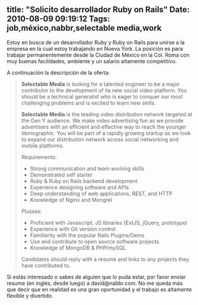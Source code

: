 title: "Solicito desarrollador Ruby on Rails"
Date: 2010-08-09 09:19:12
Tags: job,méxico,nabbr,selectable media,work
---
Estoy en busca de un desarrollador Ruby y Ruby on Rails para unirse a la empresa en la cual estoy trabajando en Nueva York. La posición es para trabajar permanentemente desde la Ciudad de México en la Col. Roma con muy buenas facilidades, ambiente y un salario altamente competitivo.

A continuación la descripción de la oferta:
<blockquote><strong>Selectable Media</strong> is looking for a talented engineer to be a major contributor to the development of its new social video platform. You should be a technical generalist who is eager to conquer our most challenging problems and is excited to learn new skills.

<strong>Selectable Media</strong> is the leading video distribution network targeted at the Gen Y audience. We make video advertising fun as we provide advertisers with an efficient and effective way to reach the younger demographic. You will be part of a rapidly growing startup as we look to expand our distribution network across social networking and mobile platforms.

Requirements:
<ul>
	<li>Strong communication and team working skills</li>
	<li>Demonstrated self starter</li>
	<li>Ruby &amp; Ruby on Rails backend development</li>
	<li>Experience designing software and APIs</li>
	<li>Deep understanding of web applications, REST, and HTTP</li>
	<li>Knowledge of Nginx and Mongrel</li>
</ul>
Plusses:
<ul>
	<li>Proficient with Javascript, JS libraries (ExtJS, jQuery, prototype)</li>
	<li>Experience with Git version control</li>
	<li>Familiarity with the popular Rails Plugins/Gems</li>
	<li>Use and contribute to open source software projects</li>
	<li>Knowledge of MongoDB &amp; PHP/mySQL</li>
</ul>
Candidates should reply with a resume and links to any projects they have contributed to.</blockquote>
Si estás interesado o sabes de alguien que lo puda estar, por favor enviar resume (en inglés, desde luego) a david@nabbr.com. No me queda más que decir que en realidad es una gran oportunidad y el trabajo es altamente flexible y divertido.